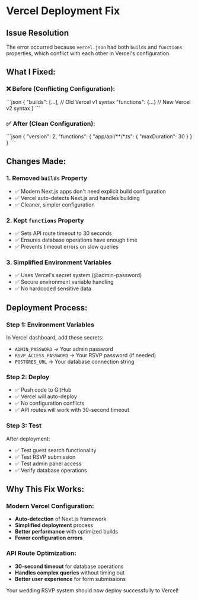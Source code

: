 # Vercel Deployment Fix

## Issue Resolution
The error occurred because `vercel.json` had both `builds` and `functions` properties, which conflict with each other in Vercel's configuration.

## What I Fixed:

### ❌ **Before (Conflicting Configuration):**
\`\`\`json
{
  "builds": [...],     // Old Vercel v1 syntax
  "functions": {...}   // New Vercel v2 syntax
}
\`\`\`

### ✅ **After (Clean Configuration):**
\`\`\`json
{
  "version": 2,
  "functions": {
    "app/api/**/*.ts": {
      "maxDuration": 30
    }
  }
}
\`\`\`

## Changes Made:

### 1. **Removed `builds` Property**
- ✅ Modern Next.js apps don't need explicit build configuration
- ✅ Vercel auto-detects Next.js and handles building
- ✅ Cleaner, simpler configuration

### 2. **Kept `functions` Property**
- ✅ Sets API route timeout to 30 seconds
- ✅ Ensures database operations have enough time
- ✅ Prevents timeout errors on slow queries

### 3. **Simplified Environment Variables**
- ✅ Uses Vercel's secret system (@admin-password)
- ✅ Secure environment variable handling
- ✅ No hardcoded sensitive data

## Deployment Process:

### **Step 1: Environment Variables**
In Vercel dashboard, add these secrets:
- `ADMIN_PASSWORD` → Your admin password
- `RSVP_ACCESS_PASSWORD` → Your RSVP password (if needed)
- `POSTGRES_URL` → Your database connection string

### **Step 2: Deploy**
- ✅ Push code to GitHub
- ✅ Vercel will auto-deploy
- ✅ No configuration conflicts
- ✅ API routes will work with 30-second timeout

### **Step 3: Test**
After deployment:
- ✅ Test guest search functionality
- ✅ Test RSVP submission
- ✅ Test admin panel access
- ✅ Verify database operations

## Why This Fix Works:

### **Modern Vercel Configuration:**
- **Auto-detection** of Next.js framework
- **Simplified deployment** process
- **Better performance** with optimized builds
- **Fewer configuration errors**

### **API Route Optimization:**
- **30-second timeout** for database operations
- **Handles complex queries** without timing out
- **Better user experience** for form submissions

Your wedding RSVP system should now deploy successfully to Vercel!
